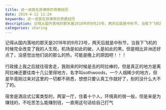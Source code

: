 ```yaml
---
title: 说一说我在菲律宾的奇葩经历
date: 2019-4-12 11:24
keywords: 说一说我在菲律宾的奇葩经历
description: 记得从国内落地的那天是2018年的9月23号，两天后就是中秋节，当我下飞机的时候完全改变了我的人生观，机场是如此的破，人是如此的黑，但是相比非洲还好点了，没感觉出他们说的那么的热，可能是晚上的原因吧！！！行政接上我之后就往宿舍走，我刚来的时
categories: sharing
---
```

<td class="t_f" id="postmessage_3470798">

记得从国内落地的那天是2018年的9月23号，两天后就是中秋节，当我下飞机的时候完全改变了我的人生观，机场是如此的破，人是如此的黑，但是相比非洲还好点了，没感觉出他们说的那么的热，可能是晚上的原因吧！！！<br/>
<br/>
行政接上我之后就往宿舍走，我刚来的时候是去的阿拉棒的，但是真正的地方是离阿拉棒还要往南十几公里得地方，名字叫sothwoods，一个人烟稀少的地方，但是毕竟刚过来对这里的一切都不熟悉，想想只要认真工作就好了，别的没什么大不了的。<br/>
<br/>
宿舍是酒店式公寓类型的，两室一厅，住着十个人，环境真的很一般，但是来是为赚钱的，不吃苦怎么能赚到钱，一直用这句话给自己打气</td>
